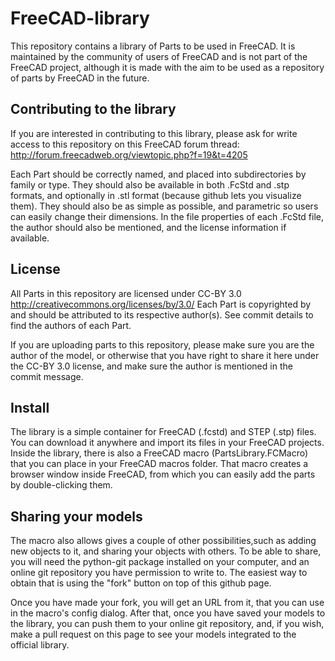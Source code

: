FreeCAD-library
===============

This repository contains a library of Parts to be used in FreeCAD. It is maintained by the community
of users of FreeCAD and is not part of the FreeCAD project, although it is made with the aim to be
used as a repository of parts by FreeCAD in the future.

Contributing to the library
---------------------------

If you are interested in contributing to this library, please ask for write access to this repository
on this FreeCAD forum thread: http://forum.freecadweb.org/viewtopic.php?f=19&t=4205

Each Part should be correctly named, and placed into subdirectories by family or type. They should also
be available in both .FcStd and .stp formats, and optionally in .stl format (because github lets you
visualize them). They should also be as simple as possible, and parametric
so users can easily change their dimensions. In the file properties of each .FcStd file, the author
should also be mentioned, and the license information if available.

License
-------

All Parts in this repository are licensed under CC-BY 3.0 http://creativecommons.org/licenses/by/3.0/
Each Part is copyrighted by and should be attributed to its respective author(s).
See commit details to find the authors of each Part.

If you are uploading parts to this repository, please make sure you are the author of the model,
or otherwise that you have right to share it here under the CC-BY 3.0 license, and make sure the author
is mentioned in the commit message.

Install
-------

The library is a simple container for FreeCAD (.fcstd) and STEP (.stp) files. You can download it
anywhere and import its files in your FreeCAD projects. Inside the library, there is also a FreeCAD
macro (PartsLibrary.FCMacro) that you can place in your FreeCAD macros folder. That macro creates 
a browser window inside FreeCAD, from which you can easily add the parts by double-clicking them.

Sharing your models
-------------------

The macro also allows gives a couple of other possibilities,such as adding new objects to it, and
sharing your objects with others. To be able to share, you will need the python-git package
installed on your computer, and an online git repository you have permission to write to. The 
easiest way to obtain that is using the "fork" button on top of this github page.

Once you have made your fork, you will get an URL from it, that you can use in the macro's
config dialog. After that, once you have saved your models to the library, you can push them to
your online git repository, and, if you wish, make a pull request on this page to see your
models integrated to the official library.
